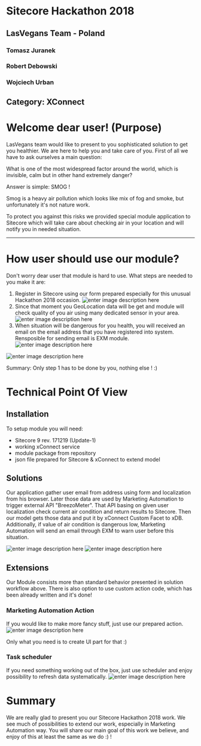 ﻿# Sitecore Hackathon 2018

## LasVegans Team - Poland
### Tomasz Juranek
### Robert Debowski
### Wojciech Urban

## Category: XConnect

# Welcome dear user! (Purpose) 

LasVegans team would like to present to you sophisticated solution to get you healthier. We are here to help you and take care of you. First of all we have to ask ourselves a main question:

What is one of the most widespread factor around the world, which is invisible, calm but in other hand extremely danger?

Answer is simple: SMOG !

Smog is a heavy air pollution which looks like mix of fog and smoke, but unfortunately it's not nature work.

To protect you against this risks we provided special module application to Sitecore which will take care about checking air in your location and will notify you in needed situation.

----------

# How user should use our module?

Don't worry dear user that module is hard to use. What steps are needed to you make it are:

1. Register in Sitecore using our form prepared especially for this unusual Hackathon 2018 occasion.
![enter image description here](https://github.com/Sitecore-Hackathon/2018-Las-Vegans/blob/ab04d8d33b4ebb2488e1541f85e18b6725cdb2df/documentation/images/register.jpg?raw=true)
2. Since that moment you GeoLocation data will be get and module will check quality of you air using many dedicated sensor in your area.
![enter image description here](https://raw.githubusercontent.com/Sitecore-Hackathon/2018-Las-Vegans/ab04d8d33b4ebb2488e1541f85e18b6725cdb2df/documentation/images/db.jpg)
4.  When situation will be dangerous for you health, you will received an email on the email address that you have registered into system. Rensposible for sending email is EXM module.
![enter image description here](https://raw.githubusercontent.com/Sitecore-Hackathon/2018-Las-Vegans/ab04d8d33b4ebb2488e1541f85e18b6725cdb2df/documentation/images/exm.jpg)

![enter image description here](https://raw.githubusercontent.com/Sitecore-Hackathon/2018-Las-Vegans/ab04d8d33b4ebb2488e1541f85e18b6725cdb2df/documentation/images/email.jpg)

Summary: Only step 1 has to be done by you, nothing else ! :)

# Technical Point Of View

## Installation

To setup module you will need:
- Sitecore 9 rev. 171219 (Update-1)
- working xConnect service
- module package from repository
- json file prepared for Sitecore & xConnect to extend model

## Solutions
Our application gather user email from address using form and localization from his browser. Later those data are used by Marketing Automation to trigger external API "BreezoMeter". That API basing on given user localization check current air condition and return results to Sitecore. Then our model gets those data and put it by xConnect Custom Facet to xDB. Additionally, if value of air condition is dangerous low, Marketing Automation will send an email through EXM to warn user before this situation.

![enter image description here](https://github.com/Sitecore-Hackathon/2018-Las-Vegans/blob/master/documentation/images/marketing_automation.png?raw=true)
![enter image description here](https://github.com/Sitecore-Hackathon/2018-Las-Vegans/blob/master/documentation/images/rule.jpg?raw=true)
## Extensions
Our Module consists more than standard behavior presented in solution workflow above. There is also option to use custom action code, which has been already written and it's done!

### Marketing Automation Action
If you would like to make more fancy stuff, just use our prepared action.
![enter image description here](https://github.com/Sitecore-Hackathon/2018-Las-Vegans/blob/master/documentation/images/marketing_action.png?raw=true)

Only what you need is to create UI part for that :)

### Task scheduler
If you need something working out of the box, just use scheduler and enjoy possibility to refresh data systematically.
![enter image description here](https://github.com/Sitecore-Hackathon/2018-Las-Vegans/blob/master/documentation/images/tasks.jpg?raw=true)

# Summary

We are really glad to present you our Sitecore Hackathon 2018 work. We see much of possibilities to extend our work, especially in Marketing Automation way. You will share our main goal of this work we believe, and enjoy of this at least the same as we do :) !
